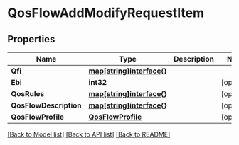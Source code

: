 # QosFlowAddModifyRequestItem

## Properties
Name | Type | Description | Notes
------------ | ------------- | ------------- | -------------
**Qfi** | [**map[string]interface{}**](object.md) |  | 
**Ebi** | **int32** |  | [optional] 
**QosRules** | [**map[string]interface{}**](object.md) |  | [optional] 
**QosFlowDescription** | [**map[string]interface{}**](object.md) |  | [optional] 
**QosFlowProfile** | [**QosFlowProfile**](QosFlowProfile.md) |  | [optional] 

[[Back to Model list]](../README.md#documentation-for-models) [[Back to API list]](../README.md#documentation-for-api-endpoints) [[Back to README]](../README.md)


